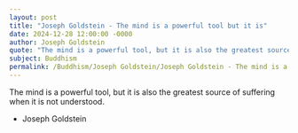 ```yaml
---
layout: post
title: "Joseph Goldstein - The mind is a powerful tool but it is"
date: 2024-12-28 12:00:00 -0000
author: Joseph Goldstein
quote: "The mind is a powerful tool, but it is also the greatest source of suffering when it is not understood."
subject: Buddhism
permalink: /Buddhism/Joseph Goldstein/Joseph Goldstein - The mind is a powerful tool but it is
---
```


The mind is a powerful tool, but it is also the greatest source of suffering when it is not understood.

- Joseph Goldstein
